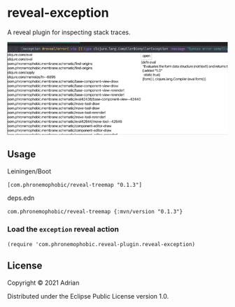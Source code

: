 # reveal-exception

A reveal plugin for inspecting stack traces.

![Example](/media/reveal-exception.gif?raw=true)

## Usage

Leiningen/Boot
```
[com.phronemophobic/reveal-treemap "0.1.3"]
```

deps.edn
```
com.phronemophobic/reveal-treemap {:mvn/version "0.1.3"}
```

### Load the `exception` reveal action

```
(require 'com.phronemophobic.reveal-plugin.reveal-exception)
```


## License

Copyright © 2021 Adrian

Distributed under the Eclipse Public License version 1.0.
